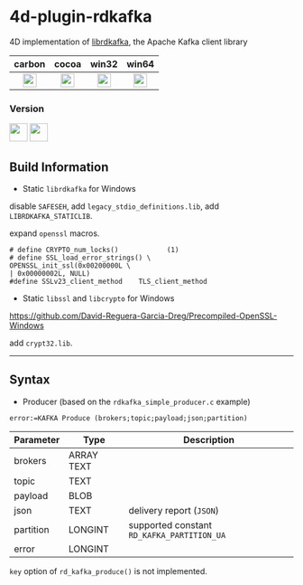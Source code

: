# 4d-plugin-rdkafka
4D implementation of [librdkafka](https://github.com/edenhill/librdkafka), the Apache Kafka client library

| carbon | cocoa | win32 | win64 |
|:------:|:-----:|:---------:|:---------:|
|<img src="https://cloud.githubusercontent.com/assets/1725068/22371562/1b091f0a-e4db-11e6-8458-8653954a7cce.png" width="24" height="24" />|<img src="https://cloud.githubusercontent.com/assets/1725068/22371562/1b091f0a-e4db-11e6-8458-8653954a7cce.png" width="24" height="24" />|<img src="https://cloud.githubusercontent.com/assets/1725068/22371562/1b091f0a-e4db-11e6-8458-8653954a7cce.png" width="24" height="24" />|<img src="https://cloud.githubusercontent.com/assets/1725068/22371562/1b091f0a-e4db-11e6-8458-8653954a7cce.png" width="24" height="24" />|

### Version

<img src="https://cloud.githubusercontent.com/assets/1725068/18940649/21945000-8645-11e6-86ed-4a0f800e5a73.png" width="32" height="32" /> <img src="https://cloud.githubusercontent.com/assets/1725068/18940648/2192ddba-8645-11e6-864d-6d5692d55717.png" width="32" height="32" />

## Build Information

* Static ``librdkafka`` for Windows

disable ``SAFESEH``, add ``legacy_stdio_definitions.lib``, add ``LIBRDKAFKA_STATICLIB``.

expand ``openssl`` macros.

```
# define CRYPTO_num_locks()            (1)
# define SSL_load_error_strings() \
OPENSSL_init_ssl(0x00200000L \
| 0x00000002L, NULL)
#define SSLv23_client_method    TLS_client_method
```

* Static ``libssl`` and ``libcrypto`` for Windows

https://github.com/David-Reguera-Garcia-Dreg/Precompiled-OpenSSL-Windows

add ``crypt32.lib``.

---

## Syntax

* Producer (based on the ``rdkafka_simple_producer.c`` example)

```
error:=KAFKA Produce (brokers;topic;payload;json;partition)
```

Parameter|Type|Description
------------|------------|----
brokers|ARRAY TEXT|
topic|TEXT|
payload|BLOB|
json|TEXT|delivery report (``JSON``)
partition|LONGINT|supported constant ``RD_KAFKA_PARTITION_UA``
error|LONGINT|

``key`` option of ``rd_kafka_produce()`` is not implemented.
